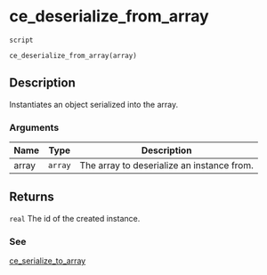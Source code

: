 # ce_deserialize_from_array
`script`
```gml
ce_deserialize_from_array(array)
```

## Description
Instantiates an object serialized into the array.

### Arguments
| Name | Type | Description |
| ---- | ---- | ----------- |
| array | `array` | The array to deserialize an instance from. |

## Returns
`real` The id of the created instance.

### See
[ce_serialize_to_array](ce_serialize_to_array.html)